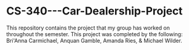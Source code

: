# CS-340---Car-Dealership-Project
This repository contains the project that my group has worked on throughout the semester. This project was completed by the following: Bri'Anna Carmichael, Anquan Gamble, Amanda Ries, &amp; Michael Wilder.
